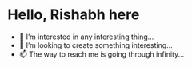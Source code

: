 # Hello, Rishabh here
- 👀 I’m interested in any interesting thing...
- 💞️ I’m looking to create something interesting...
- 📫 The way to reach me is going through infinity...

<!---
RizDas/RizDas is a ✨ special ✨ repository because its `README.md` (this file) appears on your GitHub profile.
You can click the Preview link to take a look at your changes.
--->
